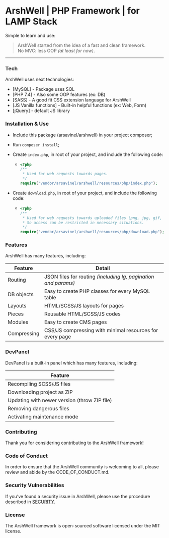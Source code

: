 # ArshWell | PHP Framework | for LAMP Stack

Simple to learn and use:
>  ArshWell started from the idea of a fast and clean framework. <br>
>  No MVC: less OOP *(at least for now)*.
---

### Tech

ArshWell uses next technologies:

- [MySQL] - Package uses SQL
- [PHP 7.4] - Also some OOP features (ex: DB)
- [SASS] - A good fit CSS extension language for ArshWell
- [JS Vanilla functions] - Built-in helpful functions (ex: Web, Form)
- [jQuery] - default JS library

### Installation & Use

- Include this package (arsavinel/arshwell) in your project composer;
- Run `composer install`;
- Create `index.php`, in root of your project, and include the following code:

    - ```php
      <?php
      /**
       * Used for web requests towards pages.
       */
      require("vendor/arsavinel/arshwell/resources/php/index.php");
      ```
- Create `download.php`, in root of your project, and include the following code:

    - ```php
      <?php
      /**
       * Used for web requests towards uploaded files (png, jpg, gif, etc).
       * So access can be restricted in necessary situations.
       */
      require("vendor/arsavinel/arshwell/resources/php/download.php");
      ```

### Features

ArshWell has many features, including:

| Feature | Detail |
| ------ | ------ |
| Routing | JSON files for routing _(including lg, pagination and params)_ |
| DB objects | Easy to create PHP classes for every MySQL table |
| Layouts | HTML/SCSS/JS layouts for pages |
| Pieces | Reusable HTML/SCSS/JS codes |
| Modules | Easy to create CMS pages |
| Compressing | CSS/JS compressing with minimal resources for every page |

### DevPanel

DevPanel is a built-in panel which has many features, including:

| Feature |
| ------ |
| Recompiling SCSS/JS files |
| Downloading project as ZIP |
| Updating with newer version (throw ZIP file) |
| Removing dangerous files |
| Activating maintenance mode |

### Contributing
Thank you for considering contributing to the ArshWell framework!

### Code of Conduct
In order to ensure that the ArshWell community is welcoming to all,
please review and abide by the CODE_OF_CONDUCT.md.

### Security Vulnerabilities
If you’ve found a security issue in ArshWell, please use the procedure
described in [SECURITY](https://github.com/arsavinel/ArshWell/security/policy).

### License
The ArshWell framework is open-sourced software licensed under the MIT license.
